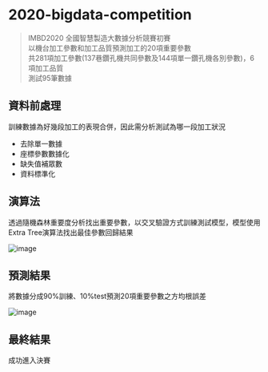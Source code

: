 # 2020-bigdata-competition
>IMBD2020 全國智慧製造大數據分析競賽初賽<br>
>以機台加工參數和加工品質預測加工的20項重要參數<br>
>共281項加工參數(137巷鑽孔機共同參數及144項單一鑽孔機各別參數)，6項加工品質<br>
>測試95筆數據<br>

## 資料前處理
訓練數據為好幾段加工的表現合併，因此需分析測試為哪一段加工狀況

- 去除單一數據
- 座標參數數據化
- 缺失值補眾數
- 資料標準化

## 演算法
透過隨機森林重要度分析找出重要參數，以交叉驗證方式訓練測試模型，模型使用Extra Tree演算法找出最佳參數回歸結果

![image](https://user-images.githubusercontent.com/67943586/186482224-70d0bbef-72e3-4676-ab94-5030654bbd60.png)

## 預測結果
將數據分成90%訓練、10%test預測20項重要參數之方均根誤差

![image](https://user-images.githubusercontent.com/67943586/186482298-90fb5956-aca1-444c-9d2a-b55df26568f5.png)

## 最終結果
成功進入決賽

